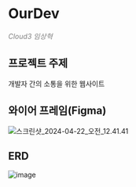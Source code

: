 # OurDev

<em style="color: gray">Cloud3 임상혁</em>

## 프로젝트 주제
개발자 간의 소통을 위한 웹사이트

## 와이어 프레임(Figma)

![스크린샷_2024-04-22_오전_12.41.41](/uploads/3f3a2d2ea4e3673fae0653446723c8d3/스크린샷_2024-04-22_오전_12.41.41.png)

## ERD
![image](/uploads/a9f9ca1c50d183cc503e3e2fc35900d5/image.png)